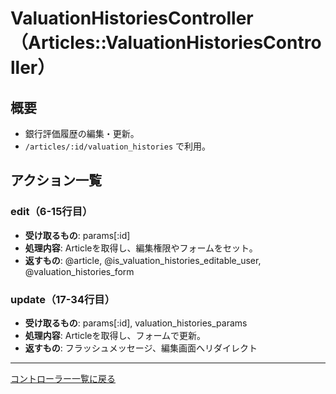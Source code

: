 # ValuationHistoriesController（Articles::ValuationHistoriesController）

## 概要
- 銀行評価履歴の編集・更新。
- `/articles/:id/valuation_histories` で利用。

## アクション一覧

### edit（6-15行目）
- **受け取るもの**: params[:id]
- **処理内容**: Articleを取得し、編集権限やフォームをセット。
- **返すもの**: @article, @is_valuation_histories_editable_user, @valuation_histories_form

### update（17-34行目）
- **受け取るもの**: params[:id], valuation_histories_params
- **処理内容**: Articleを取得し、フォームで更新。
- **返すもの**: フラッシュメッセージ、編集画面へリダイレクト

---

[コントローラー一覧に戻る](../supplier_controllers_index.md) 